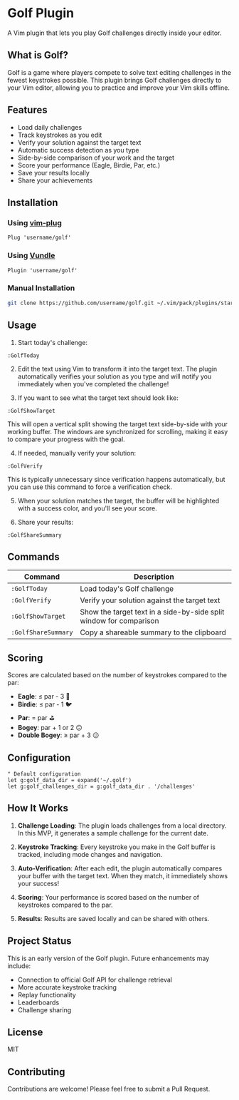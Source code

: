 # Golf Plugin

A Vim plugin that lets you play Golf challenges directly inside your editor.

## What is Golf?

Golf is a game where players compete to solve text editing challenges in the fewest keystrokes possible. This plugin brings Golf challenges directly to your Vim editor, allowing you to practice and improve your Vim skills offline.

## Features

- Load daily challenges
- Track keystrokes as you edit
- Verify your solution against the target text
- Automatic success detection as you type
- Side-by-side comparison of your work and the target
- Score your performance (Eagle, Birdie, Par, etc.)
- Save your results locally
- Share your achievements

## Installation

### Using [vim-plug](https://github.com/junegunn/vim-plug)

```vim
Plug 'username/golf'
```

### Using [Vundle](https://github.com/VundleVim/Vundle.vim)

```vim
Plugin 'username/golf'
```

### Manual Installation

```bash
git clone https://github.com/username/golf.git ~/.vim/pack/plugins/start/golf
```

## Usage

1. Start today's challenge:
```vim
:GolfToday
```

2. Edit the text using Vim to transform it into the target text. The plugin automatically verifies your solution as you type and will notify you immediately when you've completed the challenge!

3. If you want to see what the target text should look like:
```vim
:GolfShowTarget
```
This will open a vertical split showing the target text side-by-side with your working buffer. The windows are synchronized for scrolling, making it easy to compare your progress with the goal.

4. If needed, manually verify your solution:
```vim
:GolfVerify
```
This is typically unnecessary since verification happens automatically, but you can use this command to force a verification check.

5. When your solution matches the target, the buffer will be highlighted with a success color, and you'll see your score.

6. Share your results:
```vim
:GolfShareSummary
```

## Commands

| Command | Description |
|---------|-------------|
| `:GolfToday` | Load today's Golf challenge |
| `:GolfVerify` | Verify your solution against the target text |
| `:GolfShowTarget` | Show the target text in a side-by-side split window for comparison |
| `:GolfShareSummary` | Copy a shareable summary to the clipboard |

## Scoring

Scores are calculated based on the number of keystrokes compared to the par:

- **Eagle**: ≤ par - 3  🦅
- **Birdie**: ≤ par - 1  🐦
- **Par**: = par  ⛳
- **Bogey**: par + 1 or 2  😕
- **Double Bogey**: ≥ par + 3  😖

## Configuration

```vim
" Default configuration
let g:golf_data_dir = expand('~/.golf')
let g:golf_challenges_dir = g:golf_data_dir . '/challenges'
```

## How It Works

1. **Challenge Loading**: The plugin loads challenges from a local directory. In this MVP, it generates a sample challenge for the current date.

2. **Keystroke Tracking**: Every keystroke you make in the Golf buffer is tracked, including mode changes and navigation.

3. **Auto-Verification**: After each edit, the plugin automatically compares your buffer with the target text. When they match, it immediately shows your success!

4. **Scoring**: Your performance is scored based on the number of keystrokes compared to the par.

5. **Results**: Results are saved locally and can be shared with others.

## Project Status

This is an early version of the Golf plugin. Future enhancements may include:

- Connection to official Golf API for challenge retrieval
- More accurate keystroke tracking
- Replay functionality
- Leaderboards
- Challenge sharing

## License

MIT

## Contributing

Contributions are welcome! Please feel free to submit a Pull Request. 